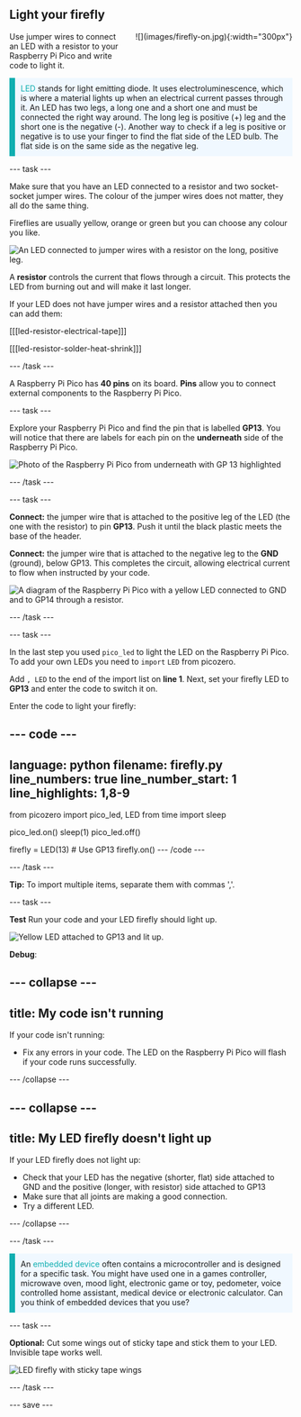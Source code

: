 ## Light your firefly

<div style="display: flex; flex-wrap: wrap">
<div style="flex-basis: 200px; flex-grow: 1; margin-right: 15px;">
Use jumper wires to connect an LED with a resistor to your Raspberry Pi Pico and write code to light it. 
</div>
<div>
![](images/firefly-on.jpg){:width="300px"}
</div>
</div>

<p style='border-left: solid; border-width:10px; border-color: #0faeb0; background-color: aliceblue; padding: 10px;'>
<span style="color: #0faeb0">LED</span> stands for light emitting diode. It uses electroluminescence, which is where a material lights up when an electrical current passes through it. An LED has two legs, a long one and a short one and must be connected the right way around. The long leg is positive (+) leg and the short one is the negative (-). Another way to check if a leg is positive or negative is to use your finger to find the flat side of the LED bulb. The flat side is on the same side as the negative leg.
</p>

--- task ---

Make sure that you have an LED connected to a resistor and two socket-socket jumper wires. The colour of the jumper wires does not matter, they all do the same thing.  

Fireflies are usually yellow, orange or green but you can choose any colour you like.

![An LED connected to jumper wires with a resistor on the long, positive leg.](images/led-resistor.jpeg)

A **resistor** controls the current that flows through a circuit. This protects the LED from burning out and will make it last longer.

If your LED does not have jumper wires and a resistor attached then you can add them:

[[[led-resistor-electrical-tape]]]

[[[led-resistor-solder-heat-shrink]]]

--- /task ---

A Raspberry Pi Pico has **40 pins** on its board. **Pins** allow you to connect external components to the Raspberry Pi Pico.  

--- task ---

Explore your Raspberry Pi Pico and find the pin that is labelled **GP13**. You will notice that there are labels for each pin on the **underneath** side of the Raspberry Pi Pico. 

![Photo of the Raspberry Pi Pico from underneath with GP 13 highlighted](images/gp13-pico.png)

--- /task ---

--- task ---
 
**Connect:** the jumper wire that is attached to the positive leg of the LED (the one with the resistor) to pin **GP13**. Push it until the black plastic meets the base of the header. 

**Connect:** the jumper wire that is attached to the negative leg to the **GND** (ground), below GP13. This completes the circuit, allowing electrical current to flow when instructed by your code.

![A diagram of the Raspberry Pi Pico with a yellow LED connected to GND and to GP14 through a resistor.](images/pico_led_13_bb.png)

--- /task ---

--- task ---

In the last step you used `pico_led` to light the LED on the Raspberry Pi Pico. To add your own LEDs you need to `import` `LED` from picozero. 

Add `, LED` to the end of the import list on **line 1**. Next, set your firefly LED to **GP13** and enter the code to switch it on. 

Enter the code to light your firefly: 

--- code ---
---
language: python
filename: firefly.py
line_numbers: true
line_number_start: 1
line_highlights: 1,8-9
---
from picozero import pico_led, LED
from time import sleep

pico_led.on()
sleep(1)
pico_led.off()

firefly = LED(13) # Use GP13
firefly.on()
--- /code ---

--- /task ---

**Tip:** To import multiple items, separate them with commas ','.

--- task ---

**Test** Run your code and your LED firefly should light up. 

![Yellow LED attached to GP13 and lit up.](images/firefly-on.jpg)

**Debug**:

--- collapse ---
---
title: My code isn't running
---

If your code isn't running:
+ Fix any errors in your code. The LED on the Raspberry Pi Pico will flash if your code runs successfully.

--- /collapse ---

--- collapse ---
---
title: My LED firefly doesn't light up
---

If your LED firefly does not light up:
+ Check that your LED has the negative (shorter, flat) side attached to GND and the positive (longer, with resistor) side attached to GP13
+ Make sure that all joints are making a good connection. 
+ Try a different LED.

--- /collapse ---

--- /task ---

<p style='border-left: solid; border-width:10px; border-color: #0faeb0; background-color: aliceblue; padding: 10px;'>
An <span style="color: #0faeb0">embedded device</span> often contains a microcontroller and is designed for a specific task. You might have used one in a games controller, microwave oven, mood light, electronic game or toy, pedometer, voice controlled home assistant, medical device or electronic calculator. Can you think of embedded devices that you use?</p> 

--- task ---

**Optional:** Cut some wings out of sticky tape and stick them to your LED. Invisible tape works well. 

![LED firefly with sticky tape wings](images/firefly-wings.jpg)

--- /task ---

--- save ---